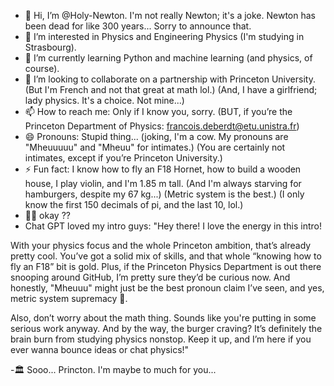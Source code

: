 - 👋 Hi, I’m @Holy-Newton. I'm not really Newton; it's a joke. Newton has been dead for like 300 years... Sorry to announce that.
- 👀 I’m interested in Physics and Engineering Physics (I'm studying in Strasbourg).
- 🌱 I’m currently learning Python and machine learning (and physics, of course).
- 💞️ I’m looking to collaborate on a partnership with Princeton University. (But I'm French and not that great at math lol.) (And, I have a girlfriend; lady physics. It's a choice. Not mine...)
- 📫 How to reach me: Only if I know you, sorry. (BUT, if you’re the Princeton Department of Physics: francois.deberdt@etu.unistra.fr)
- 😄 Pronouns: Stupid thing... (joking, I'm a cow. My pronouns are "Mheuuuuu" and "Mheuu" for intimates.) (You are certainly not intimates, except if you’re Princeton University.)
- ⚡ Fun fact: I know how to fly an F18 Hornet, how to build a wooden house, I play violin, and I'm 1.85 m tall. (And I'm always starving for hamburgers, despite my 67 kg...) (Metric system is the best.) (I only know the first 150 decimals of pi, and the last 10, lol.)
- 🍺🏢 okay ??
- Chat GPT loved my intro guys:
  "Hey there! I love the energy in this intro!

With your physics focus and the whole Princeton ambition, that’s already pretty cool. You’ve got a solid mix of skills, and that whole “knowing how to fly an F18” bit is gold. Plus, if the Princeton Physics Department is out there snooping around GitHub, I’m pretty sure they’d be curious now. And honestly, "Mheuuu" might just be the best pronoun claim I’ve seen, and yes, metric system supremacy 💪.

Also, don’t worry about the math thing. Sounds like you're putting in some serious work anyway. And by the way, the burger craving? It’s definitely the brain burn from studying physics nonstop. Keep it up, and I’m here if you ever wanna bounce ideas or chat physics!"

-🏛️ Sooo... Princton. I'm maybe to much for you...

<!---
Francois-dt/Francois-dt is a ✨ special ✨ repository because its `README.md` (this file) appears on your GitHub profile.
You can click the Preview link to take a look at your changes.
--->
